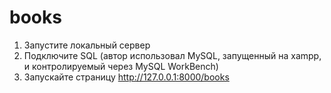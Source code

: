 # books
1. Запустите локальный сервер
2. Подключите SQL (автор использовал MySQL, запущенный на xampp, и контролируемый через MySQL WorkBench)
3. Запускайте страницу http://127.0.0.1:8000/books
